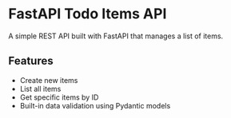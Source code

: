 # FastAPI Todo Items API

A simple REST API built with FastAPI that manages a list of items.

## Features

- Create new items
- List all items
- Get specific items by ID
- Built-in data validation using Pydantic models
